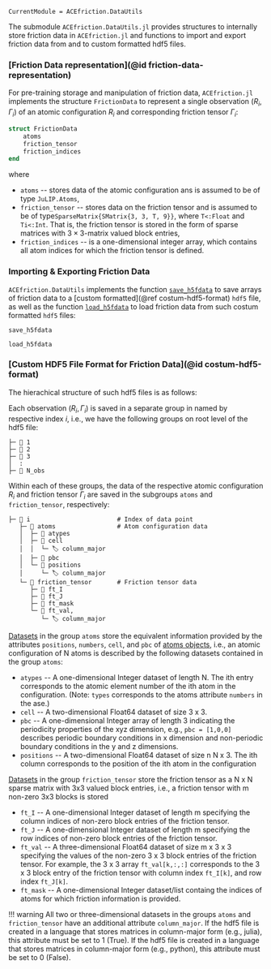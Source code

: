 ```@meta
CurrentModule = ACEfriction.DataUtils
```

The submodule `ACEfriction.DataUtils.jl` provides structures to internally store friction data in `ACEfriction.jl` and functions to import and export friction data from and to custom formatted hdf5 files.


### [Friction Data representation](@id friction-data-representation)

For pre-training storage and manipulation of friction data,
`ACEfriction.jl` implements the structure `FrictionData` to represent a single observation $(R_i,\Gamma_i)$ of an atomic configuration $R_i$ and corresponding friction tensor $\Gamma_i$: 
```julia
struct FrictionData
    atoms
    friction_tensor
    friction_indices
end
```
where
- `atoms` -- stores data of the atomic configuration ans is assumed to be of type `JuLIP.Atoms`,
- `friction_tensor` -- stores data on the friction tensor and is assumed to be of type`SparseMatrix{SMatrix{3, 3, T, 9}}`, where `T<:Float` and `Ti<:Int`. That is, the friction tensor is stored in the form of sparse matrices with $3 \times 3$-matrix valued block entries,
- `friction_indices` --  is a one-dimensional integer array, which contains all atom indices for which the friction tensor is defined.

### Importing & Exporting Friction Data

`ACEfriction.DataUtils` implements the function [`save_h5fdata`](@ref) to save arrays of friction data to a [custom  formatted](@ref costum-hdf5-format) `hdf5` file, as well as the function [`load_h5fdata`](@ref) to load friction data from such costum formatted `hdf5` files:

```@docs
save_h5fdata
```

```@docs
load_h5fdata
```


### [Custom HDF5 File Format for Friction Data](@id costum-hdf5-format)

The hierachical structure of such hdf5 files is as follows:

Each observation $(R_i,\Gamma_i)$ is saved in a separate group in named by respective index $i$, i.e., we have the following groups on root level of the hdf5 file:
```
├─ 📂 1   
├─ 📂 2  
├─ 📂 3   
│  :   
├─ 📂 N_obs   
```
Within each of these groups, the data of the respective  atomic configuration $R_i$ and friction tensor $\Gamma_i$ are saved in the subgroups `atoms` and `friction_tensor`, respectively: 
```
├─ 📂 i                        # Index of data point 
   ├─ 📂 atoms                 # Atom configuration data
   │  ├─ 🔢 atypes
   │  ├─ 🔢 cell 
   │  │  └─ 🏷️ column_major 
   │  ├─ 🔢 pbc
   │  └─ 🔢 positions
   │     └─ 🏷️ column_major
   └─ 📂 friction_tensor       # Friction tensor data
      ├─ 🔢 ft_I               
      ├─ 🔢 ft_J
      ├─ 🔢 ft_mask
      └─ 🔢 ft_val, 
         └─ 🏷️ column_major
```
 
[Datasets](https://support.hdfgroup.org/documentation/hdf5/latest/_h5_d__u_g.html) in the group `atoms` store the equivalent information provided by the attributes  `positions`, `numbers`, `cell`, and `pbc` of [atoms objects](https://wiki.fysik.dtu.dk/ase/ase/atoms.html), i.e., 
an atomic configuration of N atoms is described by the following datasets contained in the group `atoms`:
- `atypes` -- A one-dimensional Integer dataset of length N. The ith entry corresponds to the atomic element number of the ith atom in the configuration. (Note: `types` corresponds to the atoms attribute `numbers` in the ase.)
- `cell` -- A two-dimensional Float64 dataset of size 3 x 3. 
- `pbc` -- A one-dimensional Integer array of length 3 indicating the periodicity properties of the xyz dimension, e.g., `pbc = [1,0,0]` describes periodic boundary conditions in x dimension and non-periodic boundary conditions in the y and z dimensions. 
- `positions` -- A two-dimensional Float64 dataset of size n N x 3. The ith column corresponds to the position of the ith atom in the configuration 

[Datasets](https://support.hdfgroup.org/documentation/hdf5/latest/_h5_d__u_g.html) in the group `friction_tensor` store the friction tensor as a N x N sparse matrix with 3x3 valued block entries,  i.e., a friction tensor with m non-zero 3x3 blocks is stored
- `ft_I` -- A one-dimensional Integer dataset of length m specifying the column indices of non-zero block entries of the friction tensor.
- `ft_J` -- A one-dimensional Integer dataset of length m specifying the row indices of non-zero block entries of the friction tensor.
- `ft_val` -- A three-dimensional Float64 dataset of size m x 3 x 3 specifying the values of the non-zero 3 x 3 block entries of  the friction tensor. For example, the 3 x 3 array `ft_val[k,:,:]` corresponds to the 3 x 3 block entry of the friction tensor with column index `ft_I[k]`, and row index `ft_J[k]`. 
- `ft_mask` -- A one-dimensional Integer dataset/list containg the indices of atoms for which friction information is provided. 


!!! warning
    All two or three-dimensional datasets in the groups `atoms` and `friction_tensor` have an additional attribute `column_major`. If the hdf5 file is created in a language that stores matrices in column-major form (e.g., julia), this attribute must be set to 1 (True). If the hdf5 file is created in a language that stores matrices in column-major form (e.g., python), this attribute must be set to 0 (False).



